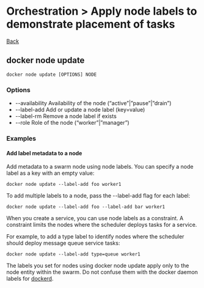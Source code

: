 # Orchestration > Apply​ ​node​ ​labels​ ​to​ ​demonstrate​ ​placement​ ​of​ ​tasks

[Back](./ReadMe.md)

## docker node update

```
docker node update [OPTIONS] NODE
```

### Options

* --availability		Availability of the node (“active”|”pause”|”drain”)
* --label-add		Add or update a node label (key=value)
* --label-rm		Remove a node label if exists
* --role		Role of the node (“worker”|”manager”)

### Examples

#### Add label metadata to a node
Add metadata to a swarm node using node labels. You can specify a node label as a key with an empty value:
```
docker node update --label-add foo worker1
```

To add multiple labels to a node, pass the --label-add flag for each label:
```
docker node update --label-add foo --label-add bar worker1
```

When you create a service, you can use node labels as a constraint. A constraint limits the nodes where the scheduler deploys tasks for a service.

For example, to add a type label to identify nodes where the scheduler should deploy message queue service tasks:

```
docker node update --label-add type=queue worker1
```

The labels you set for nodes using docker node update apply only to the node entity within the swarm. Do not confuse them with the docker daemon labels for [dockerd](https://docs.docker.com/engine/userguide/labels-custom-metadata/#daemon-labels).
